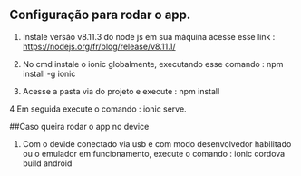 ## Configuração para rodar o app.

1. Instale versão v8.11.3 do node js em sua máquina acesse esse link : https://nodejs.org/fr/blog/release/v8.11.1/

2. No cmd instale o ionic globalmente, executando esse comando : npm install -g ionic

3. Acesse a pasta via do projeto e execute : npm install

4 Em seguida execute o comando : ionic serve.

##Caso queira rodar o app no device

1. Com o devide conectado via usb e com modo desenvolvedor habilitado ou o emulador em funcionamento, execute o comando : ionic cordova build android

